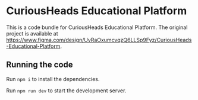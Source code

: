 
  # CuriousHeads Educational Platform

  This is a code bundle for CuriousHeads Educational Platform. The original project is available at https://www.figma.com/design/UvRaOxumcvqzQ6LLSp9Fyz/CuriousHeads-Educational-Platform.

  ## Running the code

  Run `npm i` to install the dependencies.

  Run `npm run dev` to start the development server.
  